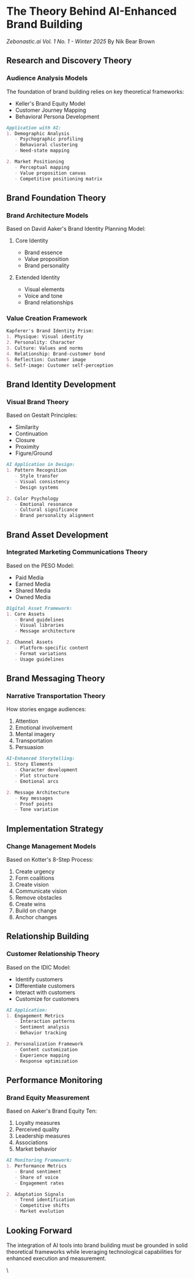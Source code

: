 # The Theory Behind AI-Enhanced Brand Building
*Zebonastic.ai Vol. 1 No. 1 - Winter 2025*
By Nik Bear Brown

## Research and Discovery Theory

### Audience Analysis Models
The foundation of brand building relies on key theoretical frameworks:
- Keller's Brand Equity Model
- Customer Journey Mapping
- Behavioral Persona Development

```markdown
Application with AI:
1. Demographic Analysis
   - Psychographic profiling
   - Behavioral clustering
   - Need-state mapping

2. Market Positioning
   - Perceptual mapping
   - Value proposition canvas
   - Competitive positioning matrix
```

## Brand Foundation Theory

### Brand Architecture Models
Based on David Aaker's Brand Identity Planning Model:
1. Core Identity
   - Brand essence
   - Value proposition
   - Brand personality

2. Extended Identity
   - Visual elements
   - Voice and tone
   - Brand relationships

### Value Creation Framework
```markdown
Kapferer's Brand Identity Prism:
1. Physique: Visual identity
2. Personality: Character
3. Culture: Values and norms
4. Relationship: Brand-customer bond
5. Reflection: Customer image
6. Self-image: Customer self-perception
```

## Brand Identity Development

### Visual Brand Theory
Based on Gestalt Principles:
- Similarity
- Continuation
- Closure
- Proximity
- Figure/Ground

```markdown
AI Application in Design:
1. Pattern Recognition
   - Style transfer
   - Visual consistency
   - Design systems

2. Color Psychology
   - Emotional resonance
   - Cultural significance
   - Brand personality alignment
```

## Brand Asset Development

### Integrated Marketing Communications Theory
Based on the PESO Model:
- Paid Media
- Earned Media
- Shared Media
- Owned Media

```markdown
Digital Asset Framework:
1. Core Assets
   - Brand guidelines
   - Visual libraries
   - Message architecture

2. Channel Assets
   - Platform-specific content
   - Format variations
   - Usage guidelines
```

## Brand Messaging Theory

### Narrative Transportation Theory
How stories engage audiences:
1. Attention
2. Emotional involvement
3. Mental imagery
4. Transportation
5. Persuasion

```markdown
AI-Enhanced Storytelling:
1. Story Elements
   - Character development
   - Plot structure
   - Emotional arcs

2. Message Architecture
   - Key messages
   - Proof points
   - Tone variation
```

## Implementation Strategy

### Change Management Models
Based on Kotter's 8-Step Process:
1. Create urgency
2. Form coalitions
3. Create vision
4. Communicate vision
5. Remove obstacles
6. Create wins
7. Build on change
8. Anchor changes

## Relationship Building

### Customer Relationship Theory
Based on the IDIC Model:
- Identify customers
- Differentiate customers
- Interact with customers
- Customize for customers

```markdown
AI Application:
1. Engagement Metrics
   - Interaction patterns
   - Sentiment analysis
   - Behavior tracking

2. Personalization Framework
   - Content customization
   - Experience mapping
   - Response optimization
```

## Performance Monitoring

### Brand Equity Measurement
Based on Aaker's Brand Equity Ten:
1. Loyalty measures
2. Perceived quality
3. Leadership measures
4. Associations
5. Market behavior

```markdown
AI Monitoring Framework:
1. Performance Metrics
   - Brand sentiment
   - Share of voice
   - Engagement rates

2. Adaptation Signals
   - Trend identification
   - Competitive shifts
   - Market evolution
```

## Looking Forward

The integration of AI tools into brand building must be grounded in solid theoretical frameworks while leveraging technological capabilities for enhanced execution and measurement.

\



